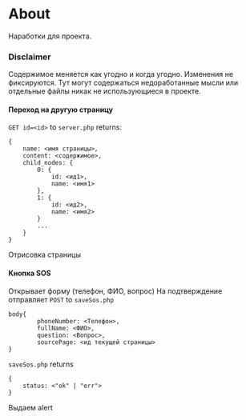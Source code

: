 # About
Наработки для проекта.

### Disclaimer
Содержимое меняется как угодно и когда угодно. Изменения не фиксируются. Тут могут содержаться недоработанные мысли или отдельные файлы никак не использующиеся в проекте.

#### Переход на другую страницу
`GET id=<id>` to `server.php`
returns:
```
{
	name: <имя страницы>,
	content: <содержимое>,
	child_nodes: {
		0: {
			id: <ид1>,
			name: <имя1>
		},
		1: {
			id: <ид2>,
			name: <имя2>
		}
		...
	}
}
```
Отрисовка страницы

#### Кнопка SOS
Открывает форму (телефон, ФИО, вопрос)
На подтверждение отправляет
`POST` to `saveSos.php`
```
body{
	    phoneNumber: <Телефон>,
        fullName: <ФИО>,
        question: <Вопрос>,
        sourcePage: <ид текущей страницы>
}
```

`saveSos.php` returns
```
{
	status: <"ok" | "err">
}
```

Выдаем alert
